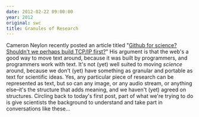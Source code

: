 ```yaml
---
date: 2012-02-22 09:00:00
year: 2012
original: swc
title: Granules of Research
---
```

<p>Cameron Neylon recently posted an article titled "<a href="http://cameronneylon.net/blog/github-for-science-shouldn%E2%80%99t-we-perhaps-build-tcpip-first/">Github for science? Shouldn't we perhaps build TCP/IP first?</a>" His argument is that the web's a good way to move text around, because it was built by programmers, and programmers work with text. It's not (yet) well suited to moving <em>science</em> around, because we don't (yet) have something as granular and portable as text for scientific ideas. Yes, any particular piece of research can be represented as text, but so can any image, or any audio stream, or anything else–it's the structure that adds meaning, and we haven't (yet) agreed on structures. Circling back to today's first post, part of what we're trying to do is give scientists the background to understand and take part in conversations like these…</p>
